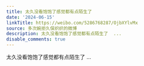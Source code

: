 ```yaml
---
title: 太久没看饱饱了感觉都有点陌生了
date: '2024-06-15'
linkTitle: https://weibo.com/5286768287/OjbXYlvMx
source: 多次婉拒久保织织的微博
description: 太久没看饱饱了感觉都有点陌生了  ...
disable_comments: true
---
```

太久没看饱饱了感觉都有点陌生了  ...